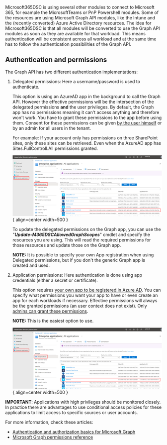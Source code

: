 Microsoft365DSC is using several other modules to connect to Microsoft 365, for example the MicrosoftTeams or PnP Powershell modules. Some of the resources are using Microsoft Graph API modules, like the Intune and the (recently converted) Azure Active Directory resources. The idea for Microsoft365DSC is that all modules will be converted to use the Graph API modules as soon as they are available for that workload. This means authentication will be consistent across all workload and at the same time has to follow the authentication possibilities of the Graph API.

## Authentication and permissions

The Graph API has two different authentication implementations:

1. Delegated permissions: Here a username/password is used to authenticate.

    This option is using an AzureAD app in the background to call the Graph API. However the effective permissions will be the intersection of the delegated permissions **and** the user privileges. By default, the Graph app has no permissions meaning it can't access anything and therefore won't work. You have to grant these permissions to the app before using them. Consent for these permissions can be given [by the user himself](https://docs.microsoft.com/en-us/graph/auth-v2-user) or by an admin for all users in the tenant.

    For example: If your account only has permissions on three SharePoint sites, only these sites can be retrieved. Even when the AzureAD app has Sites.FullControll.All permissions granted.

    ![Infographic](../../Images/PermissionsGraphDelegatedApp.png){ align=center width=500 }

    To update the delegated permissions on the Graph app, you can use the "***Update-M365DSCAllowedGraphScopes***" cmdlet and specify the resources you are using. This will read the required permissions for those resources and update those on the Graph app.

    **NOTE:** It is possible to specify your own App registration when using Delegated permissions, but if you don't the generic Graph app is created and used.

2. Application permissions: Here authentication is done using app credentials (either a secret or certificate).

    This option requires [your own app to be registered in Azure AD](https://docs.microsoft.com/en-us/graph/auth-register-app-v2). You can specify what permissions you want your app to have or even create an app for each workloads if necessary. Effective permissions will always be the granted permissions (an user context does not exist). Only [admins can grant these permissions](https://docs.microsoft.com/en-us/graph/auth-v2-service).

    **NOTE:** This is the easiest option to use.

    ![Infographic](../../Images/PermissionsM365DSCApp.png){ align=center width=500 }

**IMPORTANT**: Applications with high privileges should be monitored closely. In practice there are advantages to use conditional access policies for these applications to limit access to specific sources or user accounts.

For more information, check these articles:
- [Authentication and authorization basics for Microsoft Graph](https://docs.microsoft.com/en-us/graph/auth/auth-concepts)
- [Microsoft Graph permissions reference](https://docs.microsoft.com/en-us/graph/permissions-reference)
